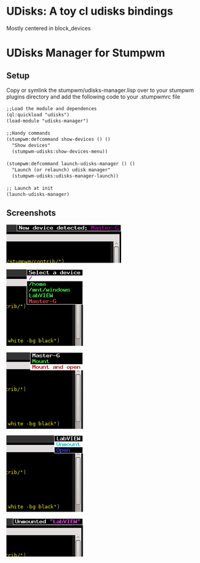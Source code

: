 UDisks: A toy cl udisks bindings
================================

Mostly centered in block_devices


UDisks Manager for Stumpwm
==========================

Setup
-----

Copy or symlink the stumpwm/udisks-manager.lisp over to your stumpwm
plugins directory and add the following code to your .stumpwmrc file

``` Lisp
;;Load the module and dependences
(ql:quickload "udisks")
(load-module "udisks-manager")

;;Handy commands
(stumpwm:defcommand show-devices () ()
  "Show devices"
  (stumpwm-udisks:show-devices-menu))

(stumpwm:defcommand launch-udisks-manager () ()
  "Launch (or relaunch) udisk manager"
  (stumpwm-udisks:udisks-manager-launch))

;; Launch at init
(launch-udisks-manager)
```


Screenshots
-----------

![New device](screenshots/new.png)

![Devices menu](screenshots/menu.png)

![Actions menu](screenshots/actions.png)

![Actions menu2](screenshots/actions2.png)

![Unmount device](screenshots/unmounted.png)
